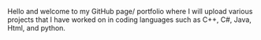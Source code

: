 Hello and welcome to my GitHub page/ portfolio where I will upload various projects that I have worked on in coding languages such as C++, C#, Java, Html, and python.
